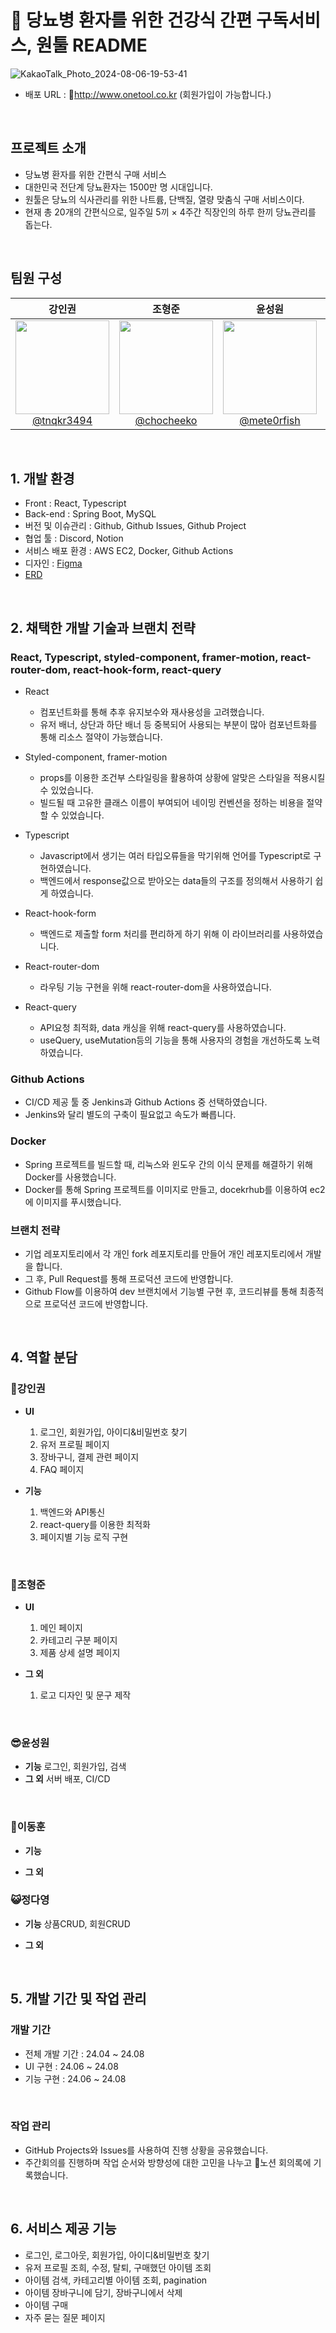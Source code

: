 # 📖 당뇨병 환자를 위한 건강식 간편 구독서비스, 원툴 README
![KakaoTalk_Photo_2024-08-06-19-53-41](https://github.com/user-attachments/assets/7332f9c8-2554-4fbc-918b-a116b6989d8b)



- 배포 URL : http://www.onetool.co.kr
(회원가입이 가능합니다.)

<br>

## 프로젝트 소개

- 당뇨병 환자를 위한 간편식 구매 서비스
- 대한민국 전단계 당뇨환자는 1500만 명 시대입니다.
- 원툴은 당뇨의 식사관리를 위한 나트륨, 단백질, 열량 맞춤식 구매 서비스이다.
- 현재 총 20개의 간편식으로, 일주일 5끼 × 4주간 직장인의 하루 한끼 당뇨관리를 돕는다.

<br>

## 팀원 구성

<div align="center">

| **강인권** | **조형준** | **윤성원** | **이동훈** | **정다영** |
| :------: |  :------: | :------: | :------: | :------: |
| [<img src="https://avatars.githubusercontent.com/u/105264785?v=4" height=150 width=150> <br/> @tnqkr3494](https://github.com/tnqkr3494) | [<img src="https://avatars.githubusercontent.com/u/157940718?v=4" height=150 width=150> <br/> @chocheeko](https://github.com/chocheeko) | [<img src="https://avatars.githubusercontent.com/u/63222221?v=4" height=150 width=150> <br/> @mete0rfish](https://github.com/mete0rfish) | [<img src="https://avatars.githubusercontent.com/u/123933574?v=4" height=150 width=150> <br/> @LEEDONGH00N](https://github.com/LEEDONGH00N) | [<img src="https://avatars.githubusercontent.com/u/92675692?v=4" height=150 width=150> <br/> @day024](https://github.com/day024) |

</div>

<br>

## 1. 개발 환경

- Front : React, Typescript
- Back-end : Spring Boot, MySQL
- 버전 및 이슈관리 : Github, Github Issues, Github Project
- 협업 툴 : Discord, Notion
- 서비스 배포 환경 : AWS EC2, Docker, Github Actions
- 디자인 : [Figma](https://www.figma.com/login?is_not_gen_0=true&resource_type=team)
- [ERD](https://www.erdcloud.com/d/rqSQ55f4JyqbtkCs5)

<br>

## 2. 채택한 개발 기술과 브랜치 전략

### React, Typescript, styled-component, framer-motion, react-router-dom, react-hook-form, react-query

- React 
    - 컴포넌트화를 통해 추후 유지보수와 재사용성을 고려했습니다.
    - 유저 배너, 상단과 하단 배너 등 중복되어 사용되는 부분이 많아 컴포넌트화를 통해 리소스 절약이 가능했습니다.

- Styled-component, framer-motion
    - props를 이용한 조건부 스타일링을 활용하여 상황에 알맞은 스타일을 적용시킬 수 있었습니다.
    - 빌드될 때 고유한 클래스 이름이 부여되어 네이밍 컨벤션을 정하는 비용을 절약할 수 있었습니다.


- Typescript
    - Javascript에서 생기는 여러 타입오류들을 막기위해 언어를 Typescript로 구현하였습니다.
    - 백엔드에서 response값으로 받아오는 data들의 구조를 정의해서 사용하기 쉽게 하였습니다.

- React-hook-form
    - 백엔드로 제출할 form 처리를 편리하게 하기 위해 이 라이브러리를 사용하였습니다.


- React-router-dom
    - 라우팅 기능 구현을 위해 react-router-dom을 사용하였습니다.


- React-query
    - API요청 최적화, data 캐싱을 위해 react-query를 사용하였습니다.
    - useQuery, useMutation등의 기능을 통해 사용자의 경험을 개선하도록 노력하였습니다.

    
### Github Actions
- CI/CD 제공 툴 중 Jenkins과 Github Actions 중 선택하였습니다.
- Jenkins와 달리 별도의 구축이 필요없고 속도가 빠릅니다.

### Docker
- Spring 프로젝트를 빌드할 때, 리눅스와 윈도우 간의 이식 문제를 해결하기 위해 Docker를 사용했습니다.
- Docker를 통해 Spring 프로젝트를 이미지로 만들고, docekrhub를 이용하여 ec2에 이미지를 푸시했습니다.

### 브랜치 전략

- 기업 레포지토리에서 각 개인 fork 레포지토리를 만들어 개인 레포지토리에서 개발을 합니다.
- 그 후, Pull Request를 통해 프로덕션 코드에 반영합니다.
- Github Flow를 이용하여 dev 브랜치에서 기능별 구현 후, 코드리뷰를 통해 최종적으로 프로덕션 코드에 반영합니다.

<br>

## 4. 역할 분담

### 🍊강인권

- **UI**
    1. 로그인, 회원가입, 아이디&비밀번호 찾기
    2. 유저 프로필 페이지
    3. 장바구니, 결제 관련 페이지
    4. FAQ 페이지
  
- **기능**
    1. 백엔드와 API통신
    2. react-query를 이용한 최적화
    3. 페이지별 기능 로직 구현
    
<br>
    
### 👻조형준

- **UI**
    1. 메인 페이지
    2. 카테고리 구분 페이지
    3. 제품 상세 설명 페이지

- **그 외**
    1. 로고 디자인 및 문구 제작

<br>

### 😎윤성원
- **기능**
  로그인, 회원가입, 검색 
- **그 외**
  서버 배포, CI/CD
<br>

### 🐬이동훈

- **기능**
  
- **그 외**

### 😺정다영
- **기능**
  상품CRUD, 회원CRUD
  
- **그 외**
  
<br>

## 5. 개발 기간 및 작업 관리

### 개발 기간

- 전체 개발 기간 : 24.04 ~ 24.08
- UI 구현 : 24.06 ~ 24.08
- 기능 구현 : 24.06 ~ 24.08

<br>

### 작업 관리

- GitHub Projects와 Issues를 사용하여 진행 상황을 공유했습니다.
- 주간회의를 진행하며 작업 순서와 방향성에 대한 고민을 나누고 노션 회의록에 기록했습니다.

<br>

## 6. 서비스 제공 기능
- 로그인, 로그아웃, 회원가입, 아이디&비밀번호 찾기
-  유저 프로필 조희, 수정, 탈퇴, 구매했던 아이템 조회
- 아이템 검색, 카테고리별 아이템 조회, pagination
- 아이템 장바구니에 담기, 장바구니에서 삭제
- 아이템 구매
- 자주 묻는 질문 페이지

